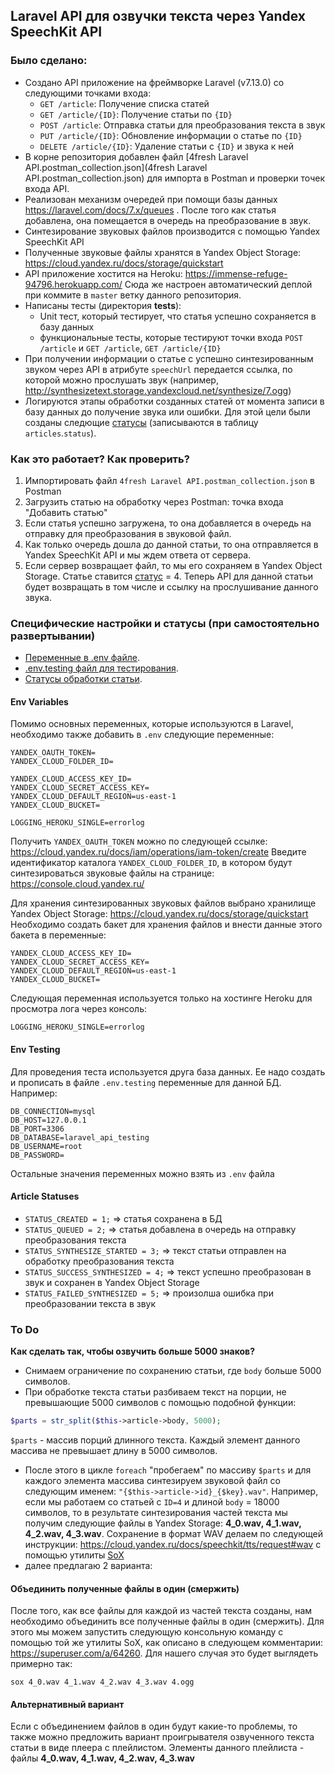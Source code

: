 ## Laravel API для озвучки текста через Yandex SpeechKit API

### Было сделано:
- Создано API приложение на фреймворке Laravel (v7.13.0) со следующими точками входа:
   - `GET /article`: Получение списка статей
   - `GET /article/{ID}`: Получение статьи по `{ID}`
   - `POST /article`: Отправка статьи для преобразования текста в звук
   - `PUT /article/{ID}`: Обновление информации о статье по `{ID}`   
   - `DELETE /article/{ID}`: Удаление статьи с `{ID}` и звука к ней 
- В корне репозитория добавлен файл [4fresh Laravel API.postman_collection.json](4fresh Laravel API.postman_collection.json) для импорта в Postman и проверки точек входа API.
- Реализован механизм очередей при помощи базы данных https://laravel.com/docs/7.x/queues . После того как статья добавлена, она помещается в очередь на преобразование в звук.
- Синтезирование звуковых файлов производится с помощью Yandex SpeechKit API
- Полученные звуковые файлы хранятся в Yandex Object Storage: https://cloud.yandex.ru/docs/storage/quickstart
- API приложение хостится на Heroku: https://immense-refuge-94796.herokuapp.com/ Сюда же настроен автоматический деплой при коммите в `master` ветку данного репозитория.
- Написаны тесты (директория **tests**):
    - Unit тест, который тестирует, что статья успешно сохраняется в базу данных
    - функциональные тесты, которые тестируют точки входа `POST /article` и `GET /article`, `GET /article/{ID}`
- При получении информации о статье с успешно синтезированным звуком через API в атрибуте `speechUrl` передается ссылка, по которой можно прослушать звук (например, http://synthesizetext.storage.yandexcloud.net/synthesize/7.ogg)
- Логируются этапы обработки созданных статей от момента записи в базу данных до получение звука или ошибки. Для этой цели были созданы следющие [статусы](#article-statuses) (записываются в таблицу `articles`.`status`).

### Как это работает? Как проверить?
1. Импортировать файл `4fresh Laravel API.postman_collection.json` в Postman
2. Загрузить статью на обработку через Postman: точка входа "Добавить статью"
3. Если статья успешно загружена, то она добавляется в очередь на отправку для преобразования в звуковой файл.
4. Как только очередь дошла до данной статьи, то она отправляется в Yandex SpeechKit API и мы ждем ответа от сервера.
5. Если сервер возвращает файл, то мы его сохраняем в Yandex Object Storage. Статье ставится [статус](#article-statuses) = 4. Теперь API для данной статьи будет возвращать в том числе и ссылку на прослушивание данного звука.


### Специфические настройки и статусы (при самостоятельно развертывании)  
- [Переменные в .env файле](#env-variables).
- [.env.testing файл для тестирования](#env-testing).
- [Статусы обработки статьи](#article-statuses).

#### Env Variables
Помимо основных переменных, которые используются в Laravel, необходимо также добавить в `.env` следующие переменные:
 ```
YANDEX_OAUTH_TOKEN=
YANDEX_CLOUD_FOLDER_ID=

YANDEX_CLOUD_ACCESS_KEY_ID=
YANDEX_CLOUD_SECRET_ACCESS_KEY=
YANDEX_CLOUD_DEFAULT_REGION=us-east-1
YANDEX_CLOUD_BUCKET=

LOGGING_HEROKU_SINGLE=errorlog
```

Получить `YANDEX_OAUTH_TOKEN` можно по следующей ссылке: https://cloud.yandex.ru/docs/iam/operations/iam-token/create
Введите идентификатор каталога `YANDEX_CLOUD_FOLDER_ID`, в котором будут синтезироваться звуковые файлы на странице: https://console.cloud.yandex.ru/


Для хранения синтезированных звуковых файлов выбрано хранилище Yandex Object Storage: https://cloud.yandex.ru/docs/storage/quickstart
Необходимо создать бакет для хранения файлов и внести данные этого бакета в переменные:
```
YANDEX_CLOUD_ACCESS_KEY_ID=
YANDEX_CLOUD_SECRET_ACCESS_KEY=
YANDEX_CLOUD_DEFAULT_REGION=us-east-1
YANDEX_CLOUD_BUCKET=
```

Следующая переменная используется только на хостинге Heroku для просмотра лога через консоль:
```
LOGGING_HEROKU_SINGLE=errorlog
```

#### Env Testing
Для проведения теста используется друга база данных. Ее надо создать и прописать в файле `.env.testing` переменные для данной БД. Например:
```
DB_CONNECTION=mysql
DB_HOST=127.0.0.1
DB_PORT=3306
DB_DATABASE=laravel_api_testing
DB_USERNAME=root
DB_PASSWORD=
```
Остальные значения переменных можно взять из `.env` файла


#### Article Statuses
- `STATUS_CREATED = 1;` => статья сохранена в БД
- `STATUS_QUEUED = 2;` => статья добавлена в очередь на отправку преобразования текста
- `STATUS_SYNTHESIZE_STARTED = 3;` => текст статьи отправлен на обработку преобразования текста
- `STATUS_SUCCESS_SYNTHESIZED = 4;` => текст успешно преобразован в звук и сохранен в Yandex Object Storage
- `STATUS_FAILED_SYNTHESIZED = 5;` => произолша ошибка при преобразовании текста в звук


### To Do
**Как сделать так, чтобы озвучить больше 5000 знаков?**
- Снимаем ограничение по сохранению статьи, где `body` больше 5000 символов.
- При обработке текста статьи разбиваем текст на порции, не превышающие 5000 символов с помощью подобной функции:
```php
$parts = str_split($this->article->body, 5000);
```
`$parts` - массив порций длинного текста. Каждый элемент данного массива не превышает длину в 5000 символов.
- После этого в цикле `foreach` "пробегаем" по массиву `$parts` и для каждого элемента массива синтезируем звуковой файл со следующим именем:
`"{$this->article->id}_{$key}.wav"`. Например, если мы работаем со статьей с `ID=4` и длиной `body` = 18000 символов, то в результате синтезирования частей текста мы получим следующие файлы в Yandex Storage:
**4_0.wav, 4_1.wav, 4_2.wav, 4_3.wav**. Сохранение в формат WAV делаем по следующей инструкции: https://cloud.yandex.ru/docs/speechkit/tts/request#wav с помощью утилиты [SoX](http://sox.sourceforge.net/)
- далее предлагаю 2 варианта:

#### Объединить полученные файлы в один (смержить)
 После того, как все файлы для каждой из частей текста созданы, нам необходимо объединить все полученные файлы в один (смержить). Для этого мы можем запустить следующую консольную команду с помощью той же утилиты SoX, как описано в следующем комментарии: https://superuser.com/a/64260.
Для нашего случая это будет выглядеть примерно так:
```shell script
sox 4_0.wav 4_1.wav 4_2.wav 4_3.wav 4.ogg
```

#### Альтернативный вариант
Если с объединением файлов в один будут какие-то проблемы, то также можно предложить вариант проигрывателя озвученного текста статьи в виде плеера с плейлистом. Элементы данного плейлиста - файлы **4_0.wav, 4_1.wav, 4_2.wav, 4_3.wav**
